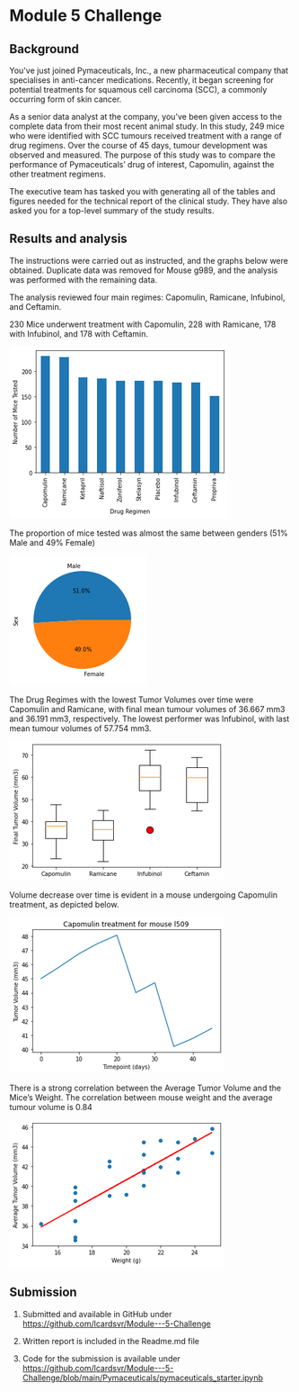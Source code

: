 # Module 5 Challenge

## Background


You've just joined Pymaceuticals, Inc., a new pharmaceutical company that specialises in anti-cancer medications. Recently, it began screening for potential treatments for squamous cell carcinoma (SCC), a commonly occurring form of skin cancer.

As a senior data analyst at the company, you've been given access to the complete data from their most recent animal study. In this study, 249 mice who were identified with SCC tumours received treatment with a range of drug regimens. Over the course of 45 days, tumour development was observed and measured. The purpose of this study was to compare the performance of Pymaceuticals’ drug of interest, Capomulin, against the other treatment regimens.

The executive team has tasked you with generating all of the tables and figures needed for the technical report of the clinical study. They have also asked you for a top-level summary of the study results.

## Results and analysis

The instructions were carried out as instructed, and the graphs below were obtained. Duplicate data was removed for Mouse g989, and the analysis was performed with the remaining data. 

The analysis reviewed four main regimes: Capomulin, Ramicane, Infubinol, and Ceftamin.

230 Mice underwent treatment with Capomulin, 228 with Ramicane, 178 with Infubinol, and 178 with Ceftamin.

![Mice Tester per Drug Regime](Drug_Regimen_Number_Mice_Tested.png)

The proportion of mice tested was almost the same between genders (51% Male and 49% Female)

![Male-Female tested percentage](Male_Female_Percentage.png)

The Drug Regimes with the lowest Tumor Volumes over time were Capomulin and Ramicane, with final mean tumour volumes of 36.667 mm3 and 36.191 mm3, respectively. The lowest performer was Infubinol, with last mean tumour volumes of 57.754 mm3.

![Box plots Final Tumor Volume per Drug Regime](Box_plot_Final_Tumor_DrugRegime.png)

Volume decrease over time is evident in a mouse undergoing Capomulin treatment, as depicted below.

![Tumor volume evolution in a Mouse under Capomulin Treatment](Tumor_Vol_time_Capomulin.png)

There is a strong correlation between the Average Tumor Volume and the Mice’s Weight. The correlation between mouse weight and the average tumour volume is 0.84

![Relation between Average Tumor Volume vs Mouse Weight](AvgTumorVol_Weight.png)


## Submission

1. Submitted and available in GitHub under https://github.com/lcardsvr/Module---5-Challenge

2. Written report is included in the Readme.md file 

3. Code for the submission is available under https://github.com/lcardsvr/Module---5-Challenge/blob/main/Pymaceuticals/pymaceuticals_starter.ipynb



